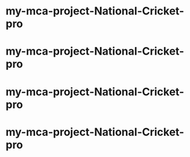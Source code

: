# my-mca-project-National-Cricket-pro
# my-mca-project-National-Cricket-pro
# my-mca-project-National-Cricket-pro
# my-mca-project-National-Cricket-pro
